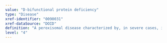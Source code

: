 ```yaml
---
value: "D-bifunctional protein deficiency"
type: "Disease"
xref-identifier: "0090031"
xref-dataSource: "DOID"
definition: "A peroxisomal disease characterized by, in severe cases, infantile-onset of hypotonia, seizures, and abnormal facial features with most dieing before age 2 years that has_material_basis_in homozygous or compound heterozygous mutation in the HSD17B4 gene on chromosome 5q2."
level: "4"
---
```


